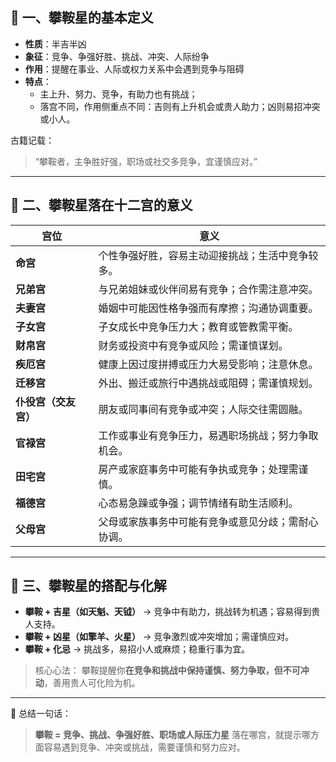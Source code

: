## 🏇 一、攀鞍星的基本定义

- **性质**：半吉半凶
- **象征**：竞争、争强好胜、挑战、冲突、人际纷争
- **作用**：提醒在事业、人际或权力关系中会遇到竞争与阻碍
- **特点**：
  - 主上升、努力、竞争，有助力也有挑战；
  - 落宫不同，作用侧重点不同：吉则有上升机会或贵人助力；凶则易招冲突或小人。

古籍记载：

> “攀鞍者，主争胜好强，职场或社交多竞争，宜谨慎应对。”

------

## 🧩 二、攀鞍星落在十二宫的意义

| 宫位                 | 意义                                               |
| -------------------- | -------------------------------------------------- |
| **命宫**             | 个性争强好胜，容易主动迎接挑战；生活中竞争较多。   |
| **兄弟宫**           | 与兄弟姐妹或伙伴间易有竞争；合作需注意冲突。       |
| **夫妻宫**           | 婚姻中可能因性格争强而有摩擦；沟通协调重要。       |
| **子女宫**           | 子女成长中竞争压力大；教育或管教需平衡。           |
| **财帛宫**           | 财务或投资中有竞争或风险；需谨慎谋划。             |
| **疾厄宫**           | 健康上因过度拼搏或压力大易受影响；注意休息。       |
| **迁移宫**           | 外出、搬迁或旅行中遇挑战或阻碍；需谨慎规划。       |
| **仆役宫（交友宫）** | 朋友或同事间有竞争或冲突；人际交往需圆融。         |
| **官禄宫**           | 工作或事业有竞争压力，易遇职场挑战；努力争取机会。 |
| **田宅宫**           | 房产或家庭事务中可能有争执或竞争；处理需谨慎。     |
| **福德宫**           | 心态易急躁或争强；调节情绪有助生活顺利。           |
| **父母宫**           | 父母或家族事务中可能有竞争或意见分歧；需耐心协调。 |

------

## 🔮 三、攀鞍星的搭配与化解

- **攀鞍 + 吉星（如天魁、天钺）** → 竞争中有助力，挑战转为机遇；容易得到贵人支持。
- **攀鞍 + 凶星（如擎羊、火星）** → 竞争激烈或冲突增加；需谨慎应对。
- **攀鞍 + 化忌** → 挑战多，易招小人或麻烦；稳重行事为宜。

> 核心心法：
>  攀鞍提醒你**在竞争和挑战中保持谨慎、努力争取，但不可冲动**，善用贵人可化险为机。

------

📘 总结一句话：

> **攀鞍 = 竞争、挑战、争强好胜、职场或人际压力星**
>  落在哪宫，就提示哪方面容易遇到竞争、冲突或挑战，需要谨慎和努力应对。